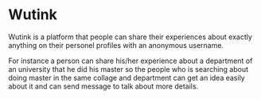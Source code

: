 # Wutink

Wutink is a platform that people can share their experiences about exactly anything on their personel profiles with an anonymous username.

For instance a person can share his/her experience about a department of an university that he did his master so the people who is searching about doing master in the same collage and department can get an idea easily about it and can send message to talk about more details.       
